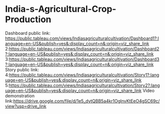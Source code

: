 # India-s-Agricultural-Crop-Production
Dashboard public link:
https://public.tableau.com/views/Indiasagriculturalcultivation/Dashboard1?:language=en-US&publish=yes&:display_count=n&:origin=viz_share_link
2:https://public.tableau.com/views/Indiasagriculturalcultivation/Dashboard2?:language=en-US&publish=yes&:display_count=n&:origin=viz_share_link
3:https://public.tableau.com/views/Indiasagriculturalcultivation/Dashboard3?:language=en-US&publish=yes&:display_count=n&:origin=viz_share_link
Story public link:
4:https://public.tableau.com/views/Indiasagriculturalcultivation/Story1?:language=en-US&publish=yes&:display_count=n&:origin=viz_share_link
5:https://public.tableau.com/views/Indiasagriculturalcultivation/Story2?:language=en-US&publish=yes&:display_count=n&:origin=viz_share_link
Video demonstration link:https://drive.google.com/file/d/1e5_dytQBB5a4kr1OglnvKtEeO4gSC69c/view?usp=drive_link
